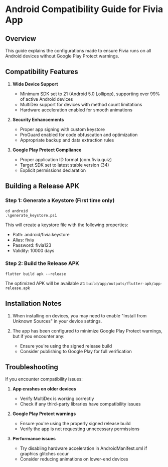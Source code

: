 # Android Compatibility Guide for Fivia App

## Overview

This guide explains the configurations made to ensure Fivia runs on all Android devices without Google Play Protect warnings.

## Compatibility Features

1. **Wide Device Support**
   - Minimum SDK set to 21 (Android 5.0 Lollipop), supporting over 99% of active Android devices
   - MultiDex support for devices with method count limitations
   - Hardware acceleration enabled for smooth animations

2. **Security Enhancements**
   - Proper app signing with custom keystore
   - ProGuard enabled for code obfuscation and optimization
   - Appropriate backup and data extraction rules

3. **Google Play Protect Compliance**
   - Proper application ID format (com.fivia.quiz)
   - Target SDK set to latest stable version (34)
   - Explicit permissions declaration

## Building a Release APK

### Step 1: Generate a Keystore (First time only)

```
cd android
.\generate_keystore.ps1
```

This will create a keystore file with the following properties:
- Path: android/fivia.keystore
- Alias: fivia
- Password: fivia123
- Validity: 10000 days

### Step 2: Build the Release APK

```
flutter build apk --release
```

The optimized APK will be available at:
`build/app/outputs/flutter-apk/app-release.apk`

## Installation Notes

1. When installing on devices, you may need to enable "Install from Unknown Sources" in your device settings.

2. The app has been configured to minimize Google Play Protect warnings, but if you encounter any:
   - Ensure you're using the signed release build
   - Consider publishing to Google Play for full verification

## Troubleshooting

If you encounter compatibility issues:

1. **App crashes on older devices**
   - Verify MultiDex is working correctly
   - Check if any third-party libraries have compatibility issues

2. **Google Play Protect warnings**
   - Ensure you're using the properly signed release build
   - Verify the app is not requesting unnecessary permissions

3. **Performance issues**
   - Try disabling hardware acceleration in AndroidManifest.xml if graphics glitches occur
   - Consider reducing animations on lower-end devices